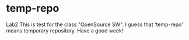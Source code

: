 # temp-repo
Lab2
This is test for the class "OpenSource SW".
I guess that 'temp-repo' means temporary repository.
Have a good week!
